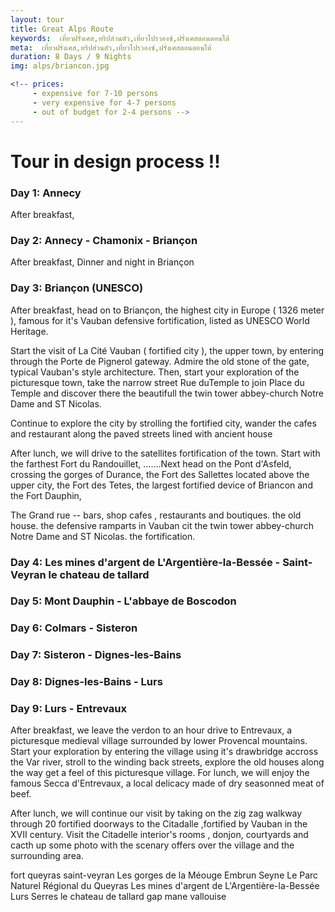 ```yaml
---
layout: tour
title: Great Alps Route
keywords:  เที่ยวฝรั่งเศส,ทริปส่วนตัว,เที่ยวโปรวองซ์,ฝรั่งเศสตอนตอนใต้
meta:  เที่ยวฝรั่งเศส,ทริปส่วนตัว,เที่ยวโปรวองซ์,ฝรั่งเศสตอนตอนใต้
duration: 8 Days / 9 Nights
img: alps/briancon.jpg

<!-- prices: 
     - expensive for 7-10 persons
     - very expensive for 4-7 persons
     - out of budget for 2-4 persons -->
---
```


# Tour in design process !!

### Day 1:  Annecy 
After breakfast,  

### Day 2: Annecy - Chamonix - Briançon
After breakfast, 
Dinner and night in Briançon

### Day 3: Briançon (UNESCO) 
After breakfast,  head on to Briançon,  the highest city in Europe ( 1326 meter ), famous for it's Vauban defensive fortification,  listed as UNESCO World Heritage.

Start the visit of La Cité Vauban ( fortified city ), the upper town, by entering through the Porte de Pignerol  gateway. 
Admire the old stone of the gate, typical Vauban's style architecture. 
Then,  start your exploration of the picturesque town, take the narrow street Rue duTemple to join Place du Temple and discover there the beautifull the twin tower abbey-church Notre Dame and ST Nicolas. 

Continue to explore the city by strolling the fortified city, wander the cafes and restaurant along the paved streets lined with ancient house

After lunch, we will drive to the satellites fortification of the town. Start with the farthest Fort du Randouillet,  .......Next head on the Pont d'Asfeld, crossing the gorges of Durance, the Fort des Sallettes located above the upper city, the Fort des Tetes, the largest fortified device of Briancon and the Fort Dauphin, 


The Grand rue -- bars, shop cafes , restaurants and boutiques.
the old house.
the defensive ramparts in Vauban cit
the twin tower abbey-church Notre Dame and ST Nicolas.
the fortification.


### Day 4: Les mines d'argent de L'Argentière-la-Bessée - Saint-Veyran  le chateau de tallard

### Day 5:  Mont Dauphin - L'abbaye de Boscodon


### Day 6: Colmars -  Sisteron


### Day 7: Sisteron - Dignes-les-Bains 


### Day 8: Dignes-les-Bains - Lurs


### Day  9: Lurs - Entrevaux

After breakfast, we leave the verdon to an hour drive to Entrevaux, a picturesque medieval village surrounded by lower Provencal mountains. Start your exploration by entering the village using it's drawbridge accross the Var river,  stroll to the winding back streets, explore the old houses along the way get a feel of this picturesque village. 
For lunch, we will enjoy the famous Secca d'Entrevaux, a local delicacy made of  dry seasonned meat of beef.

After lunch, we will  continue our visit by  taking on the zig zag walkway through 20 fortified doorways to the Citadalle ,fortified by Vauban in the  XVII century. Visit the Citadelle interior's rooms , donjon, courtyards and cacth up some photo with  the scenary offers over the village and the surrounding area.

fort queyras
saint-veyran
Les gorges de la Méouge
Embrun
Seyne
Le Parc Naturel Régional du Queyras
Les mines d'argent de L'Argentière-la-Bessée
Lurs
Serres
le chateau de tallard
gap
mane
vallouise
